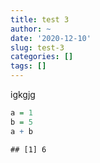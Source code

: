 ```yaml
---
title: test 3
author: ~
date: '2020-12-10'
slug: test-3
categories: []
tags: []
---
```

igkgjg


```r
a = 1
b = 5
a + b
```

```
## [1] 6
```

